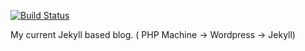 [![Build Status](https://travis-ci.org/edgibbs/edgibbs.github.io.svg?branch=development)](https://travis-ci.org/edgibbs/edgibbs.github.io)

My current Jekyll based blog. ( PHP Machine -> Wordpress -> Jekyll)

